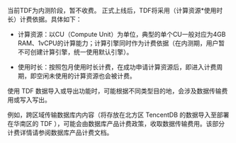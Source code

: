 当前TDF为内测阶段，暂不收费。
正式上线后，TDF将采用（计算资源*使用时长）计费依据。具体如下：

- 计算资源：以CU（Compute Unit）为单位，典型的单个CU一般对应为4GB RAM、1vCPU的计算能力；计算引擎同时作为计费依据（在内测期，用户暂不可创建计算引擎，统一使用默认引擎）。

- 使用时长：按照包月使用时长计费，在成功申请计算资源后，即进入计费周期，即空闲未使用的计算资源也会被计费。

使用 TDF 数据导入或导出功能时，可能根据不同类型目的地，会涉及数据传输费用或写入写出。

例如，跨区域传输数据库内内容（将存放在北方区 TencentDB 的数据导入至部署在华南区的 TDF ），可能会由数据库产品计费政策，收取数据传输费用。该部分计费详情请参阅数据库产品计费文档。
